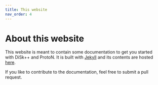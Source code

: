 ```yaml
---
title: This website
nav_order: 4
---
```


# About this website
This website is meant to contain some documentation to get you started with DiSk++ and ProtoN. It is built with [Jekyll](https://jekyllrb.com/) and its contents are hosted [here](https://github.com/wareHHOuse/wareHHOuse.github.io).

If you like to contribute to the documentation, feel free to submit a pull request.